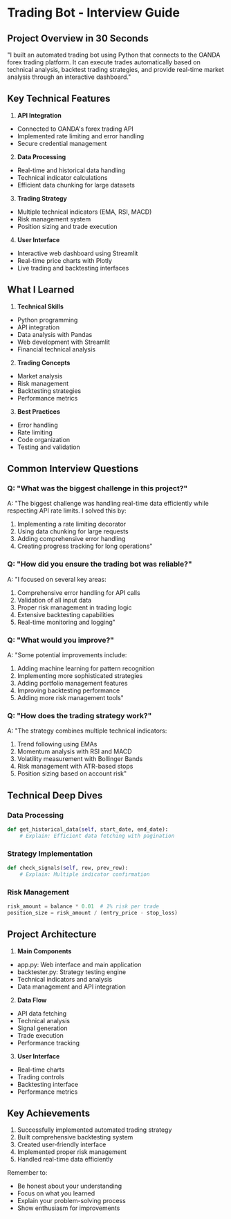 # Trading Bot - Interview Guide

## Project Overview in 30 Seconds
"I built an automated trading bot using Python that connects to the OANDA forex trading platform. It can execute trades automatically based on technical analysis, backtest trading strategies, and provide real-time market analysis through an interactive dashboard."

## Key Technical Features

1. **API Integration**
- Connected to OANDA's forex trading API
- Implemented rate limiting and error handling
- Secure credential management

2. **Data Processing**
- Real-time and historical data handling
- Technical indicator calculations
- Efficient data chunking for large datasets

3. **Trading Strategy**
- Multiple technical indicators (EMA, RSI, MACD)
- Risk management system
- Position sizing and trade execution

4. **User Interface**
- Interactive web dashboard using Streamlit
- Real-time price charts with Plotly
- Live trading and backtesting interfaces

## What I Learned

1. **Technical Skills**
- Python programming
- API integration
- Data analysis with Pandas
- Web development with Streamlit
- Financial technical analysis

2. **Trading Concepts**
- Market analysis
- Risk management
- Backtesting strategies
- Performance metrics

3. **Best Practices**
- Error handling
- Rate limiting
- Code organization
- Testing and validation

## Common Interview Questions

### Q: "What was the biggest challenge in this project?"
A: "The biggest challenge was handling real-time data efficiently while respecting API rate limits. I solved this by:
1. Implementing a rate limiting decorator
2. Using data chunking for large requests
3. Adding comprehensive error handling
4. Creating progress tracking for long operations"

### Q: "How did you ensure the trading bot was reliable?"
A: "I focused on several key areas:
1. Comprehensive error handling for API calls
2. Validation of all input data
3. Proper risk management in trading logic
4. Extensive backtesting capabilities
5. Real-time monitoring and logging"

### Q: "What would you improve?"
A: "Some potential improvements include:
1. Adding machine learning for pattern recognition
2. Implementing more sophisticated strategies
3. Adding portfolio management features
4. Improving backtesting performance
5. Adding more risk management tools"

### Q: "How does the trading strategy work?"
A: "The strategy combines multiple technical indicators:
1. Trend following using EMAs
2. Momentum analysis with RSI and MACD
3. Volatility measurement with Bollinger Bands
4. Risk management with ATR-based stops
5. Position sizing based on account risk"

## Technical Deep Dives

### Data Processing
```python
def get_historical_data(self, start_date, end_date):
    # Explain: Efficient data fetching with pagination
```

### Strategy Implementation
```python
def check_signals(self, row, prev_row):
    # Explain: Multiple indicator confirmation
```

### Risk Management
```python
risk_amount = balance * 0.01  # 1% risk per trade
position_size = risk_amount / (entry_price - stop_loss)
```

## Project Architecture

1. **Main Components**
- app.py: Web interface and main application
- backtester.py: Strategy testing engine
- Technical indicators and analysis
- Data management and API integration

2. **Data Flow**
- API data fetching
- Technical analysis
- Signal generation
- Trade execution
- Performance tracking

3. **User Interface**
- Real-time charts
- Trading controls
- Backtesting interface
- Performance metrics

## Key Achievements

1. Successfully implemented automated trading strategy
2. Built comprehensive backtesting system
3. Created user-friendly interface
4. Implemented proper risk management
5. Handled real-time data efficiently

Remember to:
- Be honest about your understanding
- Focus on what you learned
- Explain your problem-solving process
- Show enthusiasm for improvements 